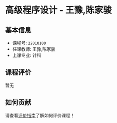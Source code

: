 # 高级程序设计 - 王豫,陈家骏

## 基本信息

- 课程号: `22010100`
- 任课教师: 王豫,陈家骏
- 上课专业: 计科

## 课程评价

暂无

## 如何贡献

请查看[评价指南](../how-to-comment.md)了解如何评价课程！
